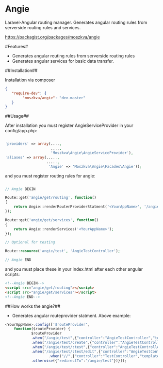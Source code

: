 Angie
=====

Laravel-Angular routing manager. Generates angular routing rules from serverside routing rules and services.

https://packagist.org/packages/moszkva/angie

#Features#

- Generates angular routing rules from serverside routing rules
- Generates angular services for basic data transfer.


##Installation##

Installation via composer

```json
{
   "require-dev": {
        "moszkva/angie": "dev-master"
   }
}
```


##Usage##

After installation you must register AngieServiceProvider in your config/app.php:

```php

'providers' => array(....,
                     ....,
                     'Moszkva\Angie\AngieServiceProvider'),
'aliases' => array(.....,
                   .....,
                    'Angie'	=> 'Moszkva\Angie\Facades\Angie'));

```

and you must register routing rules for angie:

```php

// Angie BEGIN

Route::get('angie/get/routing', function()
{
	return Angie::renderRouterProviderStatment('<YourAppName>', '/angie/test');
});

Route::get('angie/get/services', function()
{
	return Angie::renderServices('<YourAppName>');
});

// Optional for testing

Route::resource('angie/test', 'AngieTestController');

// Angie END


```

and you must place these in your index.html after each other angular scripts:

```html
<!--Angie BEGIN-->
<script src="angie/get/routing"></script>
<script src="angie/get/services"></script>
<!--Angie END-->
```

##How works the angie?##

- Generates angular routeprovider statment. Above example:
```javascript
<YourAppName>.config(['$routeProvider',
    function($routeProvider) {
            $routeProvider
			.when("/angie/test",{"controller":"AngieTestController","templateUrl":"angie/test"})
			.when("/angie/test/create",{"controller":"AngieTestController","templateUrl":"angie/test/create"})
			.when("/angie/test/:test",{"controller":"AngieTestController","templateUrl":"angie/test/' + 		$routeParams.test + '"})
			.when("/angie/test/:test/edit",{"controller":"AngieTestController","templateUrl":"angie/test/' + $routeParams.test + '/edit"})
                   	.when("//",{"controller":"TestController","templateUrl":"/"})
			.otherwise({"redirectTo":"/angie/test"})}]);

```





